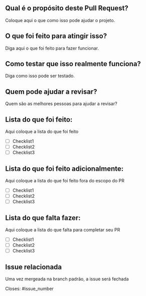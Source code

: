 ## Qual é o propósito deste Pull Request?
Coloque aqui o que como isso pode ajudar o projeto.

## O que foi feito para atingir isso?
Diga aqui o que foi feito para fazer funcionar.

## Como testar que isso realmente funciona?
Diga como isso pode ser testado.

## Quem pode ajudar a revisar?
Quem são as melhores pessoas para ajudar a revisar?

## Lista do que foi feito:
Aqui coloque a lista do que foi feito

- [ ] Checklist1
- [ ] Checklist2
- [ ] Checklist3

## Lista do que foi feito adicionalmente:
Aqui coloque a lista do que foi feito fora do escopo do PR

- [ ] Checklist1
- [ ] Checklist2
- [ ] Checklist3

## Lista do que falta fazer:
Aqui coloque a lista do que falta para completar seu PR

- [ ] Checklist1
- [ ] Checklist2
- [ ] Checklist3

## Issue relacionada
Uma vez mergeada na branch padrão, a issue será fechada

Closes: #issue_number
